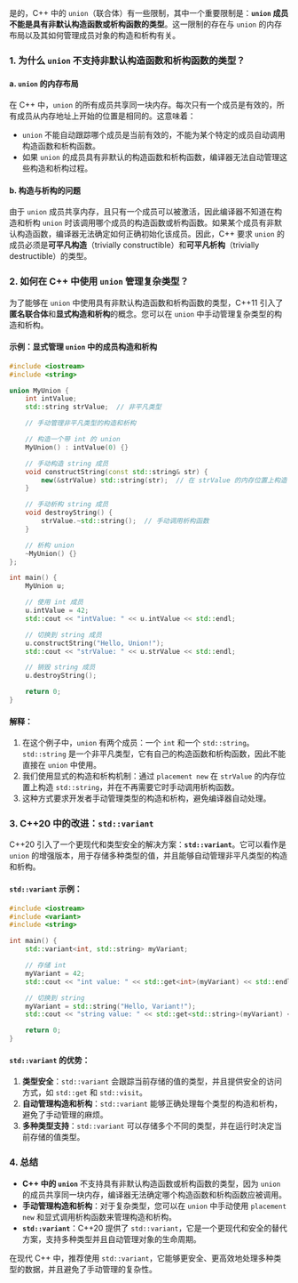 是的，C++ 中的 `union`（联合体）有一些限制，其中一个重要限制是：**`union` 成员不能是具有非默认构造函数或析构函数的类型**。这一限制的存在与 `union` 的内存布局以及其如何管理成员对象的构造和析构有关。

### 1. 为什么 `union` 不支持非默认构造函数和析构函数的类型？

#### a. **`union` 的内存布局**
在 C++ 中，`union` 的所有成员共享同一块内存。每次只有一个成员是有效的，所有成员从内存地址上开始的位置是相同的。这意味着：

- `union` 不能自动跟踪哪个成员是当前有效的，不能为某个特定的成员自动调用构造函数和析构函数。
- 如果 `union` 的成员具有非默认的构造函数和析构函数，编译器无法自动管理这些构造和析构过程。

#### b. **构造与析构的问题**
由于 `union` 成员共享内存，且只有一个成员可以被激活，因此编译器不知道在构造和析构 `union` 时该调用哪个成员的构造函数或析构函数。如果某个成员有非默认构造函数，编译器无法确定如何正确初始化该成员。因此，C++ 要求 `union` 的成员必须是**可平凡构造**（trivially constructible）和**可平凡析构**（trivially destructible）的类型。

### 2. 如何在 C++ 中使用 `union` 管理复杂类型？

为了能够在 `union` 中使用具有非默认构造函数和析构函数的类型，C++11 引入了**匿名联合体**和**显式构造和析构**的概念。您可以在 `union` 中手动管理复杂类型的构造和析构。

#### 示例：显式管理 `union` 中的成员构造和析构

```cpp
#include <iostream>
#include <string>

union MyUnion {
    int intValue;
    std::string strValue;  // 非平凡类型

    // 手动管理非平凡类型的构造和析构

    // 构造一个带 int 的 union
    MyUnion() : intValue(0) {}

    // 手动构造 string 成员
    void constructString(const std::string& str) {
        new(&strValue) std::string(str);  // 在 strValue 的内存位置上构造 std::string
    }

    // 手动析构 string 成员
    void destroyString() {
        strValue.~std::string();  // 手动调用析构函数
    }

    // 析构 union
    ~MyUnion() {}
};

int main() {
    MyUnion u;

    // 使用 int 成员
    u.intValue = 42;
    std::cout << "intValue: " << u.intValue << std::endl;

    // 切换到 string 成员
    u.constructString("Hello, Union!");
    std::cout << "strValue: " << u.strValue << std::endl;

    // 销毁 string 成员
    u.destroyString();

    return 0;
}
```

#### 解释：
1. 在这个例子中，`union` 有两个成员：一个 `int` 和一个 `std::string`。`std::string` 是一个非平凡类型，它有自己的构造函数和析构函数，因此不能直接在 `union` 中使用。
2. 我们使用显式的构造和析构机制：通过 `placement new` 在 `strValue` 的内存位置上构造 `std::string`，并在不再需要它时手动调用析构函数。
3. 这种方式要求开发者手动管理类型的构造和析构，避免编译器自动处理。

### 3. C++20 中的改进：`std::variant`

C++20 引入了一个更现代和类型安全的解决方案：**`std::variant`**。它可以看作是 `union` 的增强版本，用于存储多种类型的值，并且能够自动管理非平凡类型的构造和析构。

#### `std::variant` 示例：

```cpp
#include <iostream>
#include <variant>
#include <string>

int main() {
    std::variant<int, std::string> myVariant;

    // 存储 int
    myVariant = 42;
    std::cout << "int value: " << std::get<int>(myVariant) << std::endl;

    // 切换到 string
    myVariant = std::string("Hello, Variant!");
    std::cout << "string value: " << std::get<std::string>(myVariant) << std::endl;

    return 0;
}
```

#### `std::variant` 的优势：
1. **类型安全**：`std::variant` 会跟踪当前存储的值的类型，并且提供安全的访问方式，如 `std::get` 和 `std::visit`。
2. **自动管理构造和析构**：`std::variant` 能够正确处理每个类型的构造和析构，避免了手动管理的麻烦。
3. **多种类型支持**：`std::variant` 可以存储多个不同的类型，并在运行时决定当前存储的值类型。

### 4. 总结

- **C++ 中的 `union`** 不支持具有非默认构造函数或析构函数的类型，因为 `union` 的成员共享同一块内存，编译器无法确定哪个构造函数和析构函数应被调用。
- **手动管理构造和析构**：对于复杂类型，您可以在 `union` 中手动使用 `placement new` 和显式调用析构函数来管理构造和析构。
- **`std::variant`**：C++20 提供了 `std::variant`，它是一个更现代和安全的替代方案，支持多种类型并且自动管理对象的生命周期。

在现代 C++ 中，推荐使用 `std::variant`，它能够更安全、更高效地处理多种类型的数据，并且避免了手动管理的复杂性。